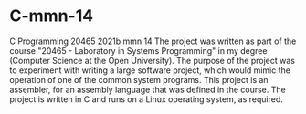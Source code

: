 # C-mmn-14
C Programming 20465 2021b mmn 14
The project was written as part of the course "20465 - Laboratory in Systems Programming" in my degree (Computer Science at the Open University). The purpose of the project was to experiment with writing a large software project, which would mimic the operation of one of the common system programs. This project is an assembler, for an assembly language that was defined in the course. The project is written in C and runs on a Linux operating system, as required.

